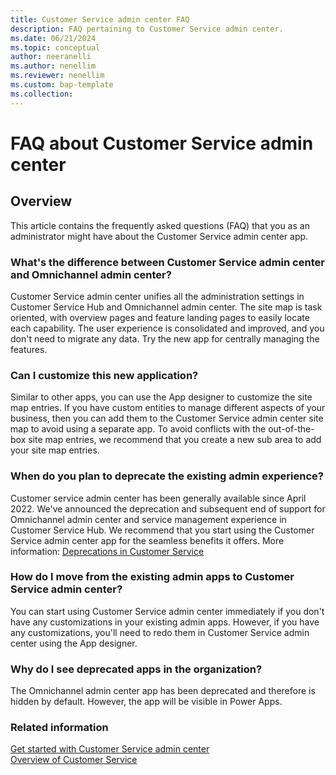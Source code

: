 ```yaml
---
title: Customer Service admin center FAQ
description: FAQ pertaining to Customer Service admin center.
ms.date: 06/21/2024
ms.topic: conceptual
author: neeranelli
ms.author: nenellim
ms.reviewer: nenellim
ms.custom: bap-template
ms.collection:
---
```


# FAQ about Customer Service admin center

## Overview

This article contains the frequently asked questions (FAQ) that you as an administrator might have about the Customer Service admin center app.

### What's the difference between Customer Service admin center and Omnichannel admin center?

Customer Service admin center unifies all the administration settings in Customer Service Hub and Omnichannel admin center. The site map is task oriented, with overview pages and feature landing pages to easily locate each capability. The user experience is consolidated and improved, and you don't need to migrate any data. Try the new app for centrally managing the features.

### Can I customize this new application?

Similar to other apps, you can use the App designer to  customize the site map entries. If you have custom entities to manage different aspects of your business, then you can add them to the Customer Service admin center site map to avoid using a separate app. To avoid conflicts with the out-of-the-box site map entries, we recommend that you create a new sub area to add your site map entries.

### When do you plan to deprecate the existing admin experience?

Customer service admin center has been generally available since April 2022. We've announced the deprecation and subsequent end of support for Omnichannel admin center and service management experience in Customer Service Hub. We recommend that you start using the Customer Service admin center app for the seamless benefits it offers. More information: [Deprecations in Customer Service](../implement/deprecations-customer-service.md#some-admin-apps-are-deprecated)

### How do I move from the existing admin apps to Customer Service admin center?

You can start using Customer Service admin center immediately if you don't have any customizations in your existing admin apps. However, if you have any customizations, you'll need to redo them in Customer Service admin center using the App designer.

### Why do I see deprecated apps in the organization?

The Omnichannel admin center app has been deprecated and therefore is hidden by default. However, the app will be visible in Power Apps.

### Related information

[Get started with Customer Service admin center](../implement/cs-admin-center.md)  
[Overview of Customer Service](overview.md)  
